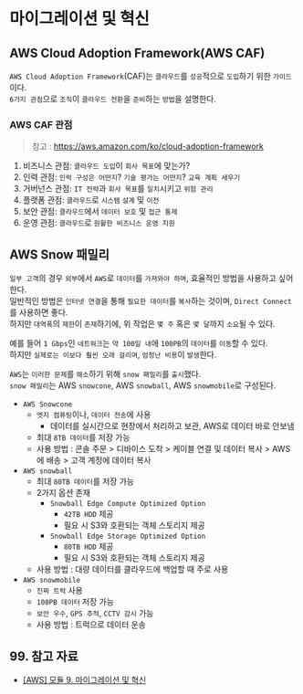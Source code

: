 # 마이그레이션 및 혁신

## AWS Cloud Adoption Framework(AWS CAF)

`AWS Cloud Adoption Framework`(CAF)는 `클라우드`를 `성공`적으로 `도입`하기 위한 `가이드`이다.  
`6가지 관점`으로 `조직`이 `클라우드 전환`을 `준비`하는 `방법`을 설명한다.

### AWS CAF 관점

> 참고 : https://aws.amazon.com/ko/cloud-adoption-framework

1. 비즈니스 관점: `클라우드 도입`이 `회사 목표`에 맞는가?
2. 인력 관점: `인력 구성은 어떤지`? `기술 평가는 어떤지`? `교육 계획 세우기`
3. 거버넌스 관점: `IT 전략`과 `회사 목표`를 `일치`시키고 `위험 관리`
4. 플랫폼 관점: `클라우드`로 `시스템` `설계` 및 `이전`
5. 보안 관점: `클라우드`에서 `데이터 보호` 및 `접근 통제`
6. 운영 관점: `클라우드`로 `원활한 비즈니스 운영 지원`

## AWS Snow 패밀리

`일부 고객`의 경우 `외부`에서 `AWS`로 `데이터`를 `가져와야 하며`, 효율적인 방법을 사용하고 싶어 한다.  
일반적인 방법은 `인터넷 연결`을 통해 `필요한 데이터`를 `복사`하는 것이며, `Direct Connect`를 사용하면 좋다.  
하지만 `대역폭`의 `제한`이 `존재`하기에, 위 작업은 `몇 주` 혹은 `몇 달`까지 `소요`될 수 있다.

예를 들어 `1 Gbps`인 `네트워크`는 `약 100일 내`에 `100PB`의 `데이터`를 `이동`할 수 있다.  
하지만 `실제로는 이보다 훨씬 오래 걸리며`, `엄청난 비용`이 `발생`한다.

`AWS`는 `이러한 문제`를 `해소`하기 위해 `snow 패밀리`를 `출시`했다.  
`snow 패밀리`는 AWS `snowcone`, AWS `snowball`, AWS `snowmobile`로 구성된다.

- `AWS Snowcone`
  - `엣지 컴퓨팅`이나, `데이터 전송`에 사용
    - 데이터를 실시간으로 현장에서 처리하고 보관, AWS로 데이터 바로 안보냄
  - 최대 `8TB 데이터`를 저장 가능
  - 사용 방법 : 콘솔 주문 > 디바이스 도착 > 케이블 연결 및 데이터 복사 > AWS에 배송 > 고객 계정에 데이터 복사
- `AWS snowball`
  - 최대 `80TB 데이터`를 저장 가능
  - 2가지 옵션 존재
    - `Snowball Edge Compute Optimized Option`
      - `42TB HDD` 제공
      - 필요 시 S3와 호환되는 객체 스토리지 제공
    - `Snowball Edge Storage Optimized Option`
      - `80TB HDD` 제공
      - 필요 시 S3와 호환되는 객체 스토리지 제공
  - 사용 방법 : 대량 데이터를 클라우드에 백업할 때 주로 사용
- `AWS snowmobile`
  - `진짜 트럭` 사용
  - `100PB 데이터` 저장 가능
  - `보안 우수`, `GPS 추적`, `CCTV 감시` 가능
  - 사용 방법 : 트럭으로 데이터 운송

## 99. 참고 자료

- [[AWS] 모듈 9. 마이그레이션 및 혁신](https://explore.skillbuilder.aws/learn/course/13522/play/107682/aws-cloud-practitioner-essentials-korean-na-hangug-eo-gang-ui)
